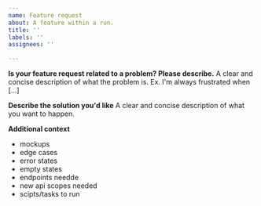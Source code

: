 ```yaml
---
name: Feature request
about: A feature within a run.
title: ''
labels: ''
assignees: ''

---
```


**Is your feature request related to a problem? Please describe.**
A clear and concise description of what the problem is. Ex. I'm always frustrated when [...]

**Describe the solution you'd like**
A clear and concise description of what you want to happen.

**Additional context**

* mockups
* edge cases
* error states
* empty states
* endpoints needde
* new api scopes needed
* scipts/tasks to run
